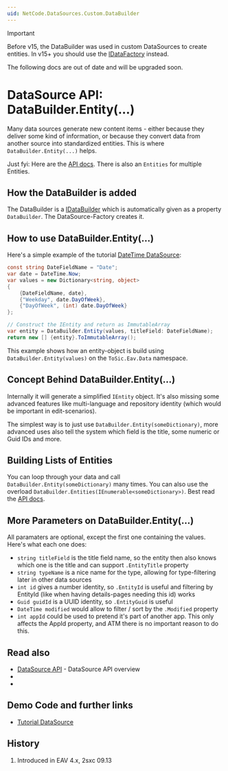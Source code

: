 ```yaml
---
uid: NetCode.DataSources.Custom.DataBuilder
---
```


> [!IMPORTANT]
> Before v15, the DataBuilder was used in custom DataSources to create entities.
> In v15+ you should use the [IDataFactory](xref:ToSic.Eav.DataSources.IDataFactory) instead.
>
> The following docs are out of date and will be upgraded soon.

# DataSource API: DataBuilder.Entity(...)

Many data sources generate new content items - either because they deliver some kind of information, or because they convert data from another source into standardized entities. This is where `DataBuilder.Entity(...)` helps.

Just fyi: Here are the [API docs](xref:ToSic.Eav.Data.IDataBuilder.Entity*). There is also an `Entities` for multiple Entities.

## How the DataBuilder is added

The DataBuilder is a [IDataBuilder](xref:ToSic.Eav.Data.IDataBuilder) which is automatically given as a property `DataBuilder`. The DataSource-Factory creates it.

## How to use DataBuilder.Entity(...)

Here's a simple example of the tutorial [DateTime DataSource](https://github.com/2sic/2sxc-eav-tutorial-custom-datasource/):

```cs
const string DateFieldName = "Date";
var date = DateTime.Now;
var values = new Dictionary<string, object>
{
    {DateFieldName, date},
    {"Weekday", date.DayOfWeek},
    {"DayOfWeek", (int) date.DayOfWeek}
};

// Construct the IEntity and return as ImmutableArray
var entity = DataBuilder.Entity(values, titleField: DateFieldName);
return new [] {entity}.ToImmutableArray();

```

This example shows how an entity-object is build using `DataBuilder.Entity(values)` on the `ToSic.Eav.Data` namespace.

## Concept Behind DataBuilder.Entity(...)

Internally it will generate a simplified `IEntity` object.
It's also missing some advanced features like multi-language and repository identity (which would be important in edit-scenarios).

The simplest way is to just use `DataBuilder.Entity(someDictionary)`, more advanced uses also tell the system which field is the title, some numeric or Guid IDs and more.


## Building Lists of Entities

You can loop through your data and call `DataBuilder.Entity(someDictionary)` many times.
You can also use the overload `DataBuilder.Entities(IEnumerable<someDictionary>)`. Best read the [API docs](xref:ToSic.Eav.Data.IDataBuilder.Entities*).


## More Parameters on DataBuilder.Entity(...)

All paramaters are optional, except the first one containing the values. Here's what each one does:

* `string titleField` is the title field name, so the entity then also knows which one is the title and can support `.EntityTitle` property
* `string typeName` is a nice name for the type, allowing for type-filtering later in other data sources
* `int id` gives a number identity, so `.EntityId` is useful and filtering by EntityId (like when having details-pages needing this id) works
* `Guid guidId` is a UUID identity, so `.EntityGuid` is useful
* `DateTime modified` would allow to filter / sort by the `.Modified` property
* `int appId` could be used to pretend it's part of another app. This only affects the AppId property, and ATM there is no important reason to do this.


## Read also

* [DataSource API](xref:NetCode.DataSources.Custom.Api) - DataSource API overview
* [](xref:NetCode.DataSources.Custom.Provide)
* [](xref:ToSic.Eav.Data.IDataBuilder.Entity*)

## Demo Code and further links

* [Tutorial DataSource](xref:NetCode.DataSources.Custom.TutorialBasic.Index)

## History

1. Introduced in EAV 4.x, 2sxc 09.13
